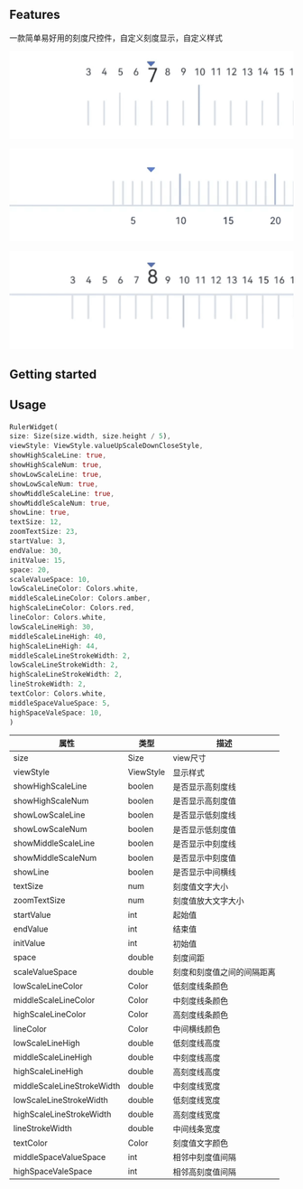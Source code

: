 <!--
This README describes the package. If you publish this package to pub.dev,
this README's contents appear on the landing page for your package.

For information about how to write a good package README, see the guide for
[writing package pages](https://dart.dev/guides/libraries/writing-package-pages).

For general information about developing packages, see the Dart guide for
[creating packages](https://dart.dev/guides/libraries/create-library-packages)
and the Flutter guide for
[developing packages and plugins](https://flutter.dev/developing-packages).
-->

## Features

一款简单易好用的刻度尺控件，自定义刻度显示，自定义样式

![](\tutieshi_580x180_13s.gif)

![](\tutieshi_580x188_8s.gif)

![](\tutieshi_580x200_14s.gif)

## Getting started

## Usage

```dart
RulerWidget(
size: Size(size.width, size.height / 5),
viewStyle: ViewStyle.valueUpScaleDownCloseStyle,
showHighScaleLine: true,
showHighScaleNum: true,
showLowScaleLine: true,
showLowScaleNum: true,
showMiddleScaleLine: true,
showMiddleScaleNum: true,
showLine: true,
textSize: 12,
zoomTextSize: 23,
startValue: 3,
endValue: 30,
initValue: 15,
space: 20,
scaleValueSpace: 10,
lowScaleLineColor: Colors.white,
middleScaleLineColor: Colors.amber,
highScaleLineColor: Colors.red,
lineColor: Colors.white,
lowScaleLineHigh: 30,
middleScaleLineHigh: 40,
highScaleLineHigh: 44,
middleScaleLineStrokeWidth: 2,
lowScaleLineStrokeWidth: 2,
highScaleLineStrokeWidth: 2,
lineStrokeWidth: 2,
textColor: Colors.white,
middleSpaceValueSpace: 5,
highSpaceValeSpace: 10,
)
```

| 属性                         | 类型        | 描述                                   |
| -------------------------- | --------- | ------------------------------------ |
| size                       | Size      | view尺寸                               |
| viewStyle                  | ViewStyle | 显示样式                                 |
| showHighScaleLine          | boolen    | 是否显示高刻度线                             |
| showHighScaleNum           | boolen    | 是否显示高刻度值                             |
| showLowScaleLine           | boolen    | 是否显示低刻度线                             |
| showLowScaleNum            | boolen    | 是否显示低刻度值                             |
| showMiddleScaleLine        | boolen    | 是否显示中刻度线                             |
| showMiddleScaleNum         | boolen    | 是否显示中刻度值                             |
| showLine                   | boolen    | 是否显示中间横线                             |
| textSize                   | num       | 刻度值文字大小                              |
| zoomTextSize               | num       | 刻度值放大文字大小                            |
| startValue                 | int       | 起始值                                  |
| endValue                   | int       | 结束值                                  |
| initValue                  | int       | 初始值                                  |
| space                      | double    | 刻度间距                                 |
| scaleValueSpace            | double    | 刻度和刻度值之间的间隔距离                        |
| lowScaleLineColor          | Color     | 低刻度线条颜色                              |
| middleScaleLineColor       | Color     | 中刻度线条颜色                              |
| highScaleLineColor         | Color     | 高刻度线条颜色                              |
| lineColor                  | Color     | 中间横线颜色                               |
| lowScaleLineHigh           | double    | 低刻度线高度                               |
| middleScaleLineHigh        | double    | 中刻度线高度                               |
| highScaleLineHigh          | double    | 高刻度线高度                               |
| middleScaleLineStrokeWidth | double    | 中刻度线宽度                               |
| lowScaleLineStrokeWidth    | double    | 低刻度线宽度                               |
| highScaleLineStrokeWidth   | double    | 高刻度线宽度                               |
| lineStrokeWidth            | double    | 中间线条宽度                               |
| textColor                  | Color     | 刻度值文字颜色                              |
| middleSpaceValueSpace      | int       | 相邻中刻度值间隔                             |
| highSpaceValeSpace         | int       | 相邻高刻度值间隔 |
